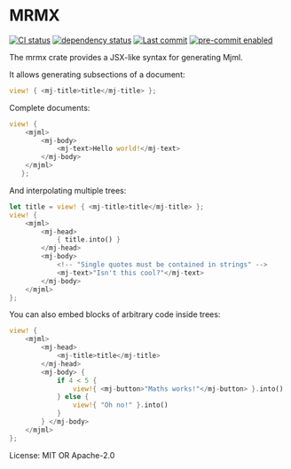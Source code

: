 # MRMX

[![CI status](https://github.com/JadedBlueEyes/mrmx/actions/workflows/ci.yml/badge.svg?branch=main)](https://github.com/JadedBlueEyes/mrmx/actions/workflows/ci.yml?query=branch%3Amain) [![dependency status](https://deps.rs/repo/github/JadedBlueEyes/mrmx/status.svg?path=crates%2Fmrmx)](https://deps.rs/repo/github/JadedBlueEyes/mrmx?path=crates%2Fmrmx) [![Last commit](https://img.shields.io/github/last-commit/JadedBlueEyes/mrmx.svg?logo=github&logoColor=white)](https://github.com/JadedBlueEyes/mrmx/commits/main/) [![pre-commit enabled](https://img.shields.io/badge/pre--commit-enabled-brightgreen?logo=pre-commit)](https://github.com/pre-commit/pre-commit)

<!-- cargo-rdme start -->

The mrmx crate provides a JSX-like syntax for generating Mjml.

It allows generating subsections of a document:

```rust
view! { <mj-title>title</mj-title> };
```

Complete documents:

```rust
view! {
    <mjml>
        <mj-body>
            <mj-text>Hello world!</mj-text>
        </mj-body>
    </mjml>
   };
```

And interpolating multiple trees:


```rust
let title = view! { <mj-title>title</mj-title> };
view! {
    <mjml>
        <mj-head>
            { title.into() }
        </mj-head>
        <mj-body>
            <!-- "Single quotes must be contained in strings" -->
            <mj-text>"Isn't this cool?"</mj-text>
        </mj-body>
    </mjml>
};
```

You can also embed blocks of arbitrary code inside trees:

```rust
view! {
    <mjml>
        <mj-head>
            <mj-title>title</mj-title>
        </mj-head>
        <mj-body> {
            if 4 < 5 {
                view!{ <mj-button>"Maths works!"</mj-button> }.into()
            } else {
                view!{ "Oh no!" }.into()
            }
        } </mj-body>
    </mjml>
};
```

<!-- cargo-rdme end -->

License: MIT OR Apache-2.0
